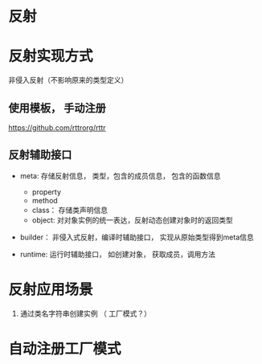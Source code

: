 
# 反射

# 反射实现方式
非侵入反射（不影响原来的类型定义）


## 使用模板， 手动注册
https://github.com/rttrorg/rttr



## 反射辅助接口

- meta: 存储反射信息， 类型，包含的成员信息， 包含的函数信息
    - property
    - method
    - class： 存储类声明信息
    - object: 对对象实例的统一表达，反射动态创建对象时的返回类型

- builder： 非侵入式反射，编译时辅助接口， 实现从原始类型得到meta信息
- runtime: 运行时辅助接口， 如创建对象， 获取成员，调用方法

# 反射应用场景

1. 通过类名字符串创建实例  （ 工厂模式？）




# 自动注册工厂模式